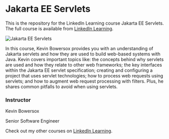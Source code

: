 # Jakarta EE Servlets
This is the repository for the LinkedIn Learning course Jakarta EE Servlets. The full course is available from [LinkedIn Learning][lil-course-url].

![Jakarta EE Servlets][lil-thumbnail-url] 

In this course, Kevin Bowersox provides you with an understanding of Jakarta servlets and how they are used to build web-based systems with Java. Kevin covers important topics like: the concepts behind why servlets are used and how they relate to other web frameworks; the key interfaces within the Jakarta EE servlet specification; creating and configuring a project that uses servlet technologies; how to process web requests using servlets; and how to augment web request processing with filters. Plus, he shares common pitfalls to avoid when using servlets.

### Instructor

Kevin Bowersox 
                            
Senior Software Engineer

                            

Check out my other courses on [LinkedIn Learning](https://www.linkedin.com/learning/instructors/kevin-bowersox).

[lil-course-url]: https://www.linkedin.com/learning/jakarta-ee-servlets?dApp=59033956&leis=LAA
[lil-thumbnail-url]: https://media.licdn.com/dms/image/D560DAQFJ8E_rw-Fnmg/learning-public-crop_288_512/0/1682443882009?e=2147483647&v=beta&t=dVHavdauqEMoCSX9sVHt8yigFvdmJnKvYPLoz-LJ0Og
